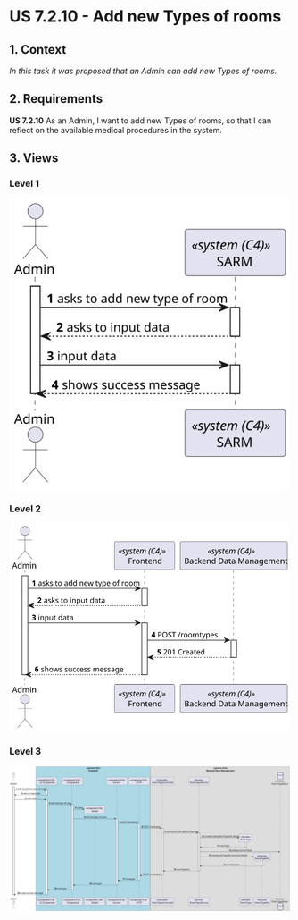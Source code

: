 # US 7.2.10 - Add new Types of rooms

## 1. Context

*In this task it was proposed that an Admin can add new Types of rooms.*

## 2. Requirements

**US 7.2.10** As an Admin, I want to add new Types of rooms, so that I can reflect on the available medical procedures in the system.

## 3. Views

### Level 1

![Process view level 1](views/level1/process-view.svg "A process view level 1")

### Level 2

![Process view level 2](views/level2/process-view.svg "A process view level 2")

### Level 3

![Process view level 3](views/level3/process-view.svg "A process view level 3")


